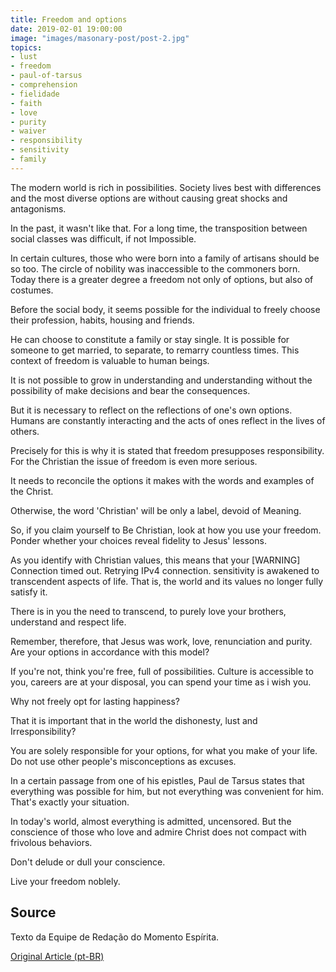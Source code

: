 ```yaml
---
title: Freedom and options
date: 2019-02-01 19:00:00
image: "images/masonary-post/post-2.jpg"
topics: 
- lust
- freedom
- paul-of-tarsus
- comprehension
- fielidade
- faith
- love
- purity
- waiver
- responsibility
- sensitivity
- family
---
```



The modern world is rich in possibilities.
Society lives best with differences and the most diverse options are
without causing great shocks and antagonisms.

In the past, it wasn't like that.
For a long time, the transposition between social classes was difficult, if not
Impossible.

In certain cultures, those who were born into a family of artisans should be so too.
The circle of nobility was inaccessible to the commoners born.
Today there is a greater degree a freedom not only of options, but also of
costumes.

Before the social body, it seems possible for the individual to freely choose
their profession, habits, housing and friends.

He can choose to constitute a family or stay single.
It is possible for someone to get married, to separate, to remarry countless times.
This context of freedom is valuable to human beings.

It is not possible to grow in understanding and understanding without the possibility of
make decisions and bear the consequences.

But it is necessary to reflect on the reflections of one's own options.
Humans are constantly interacting and the acts of ones reflect in the
lives of others.

Precisely for this is why it is stated that freedom presupposes responsibility.
For the Christian the issue of freedom is even more serious.

It needs to reconcile the options it makes with the words and examples of the
Christ.

Otherwise, the word 'Christian' will be only a label, devoid of
Meaning.

So, if you claim yourself to Be Christian, look at how you use your freedom.
Ponder whether your choices reveal fidelity to Jesus' lessons.

As you identify with Christian values, this means that your
[WARNING] Connection timed out. Retrying IPv4 connection.
sensitivity is awakened to transcendent aspects of life.
That is, the world and its values no longer fully satisfy it.

There is in you the need to transcend, to purely love your brothers,
understand and respect life.

Remember, therefore, that Jesus was work, love, renunciation and purity.
Are your options in accordance with this model?

If you're not, think you're free, full of possibilities.
Culture is accessible to you, careers are at your disposal, you can spend
your time as i wish you.

Why not freely opt for lasting happiness?

That it is important that in the world the dishonesty, lust and
Irresponsibility?

You are solely responsible for your options, for what you make of your life.
Do not use other people's misconceptions as excuses.

In a certain passage from one of his epistles, Paul de Tarsus states that
everything was possible for him, but not everything was convenient for him.
That's exactly your situation.

In today's world, almost everything is admitted, uncensored.
But the conscience of those who love and admire Christ does not compact with
frivolous behaviors.

Don't delude or dull your conscience.

Live your freedom noblely.


## Source
Texto da Equipe de Redação do Momento Espírita.

[Original Article (pt-BR)](http://momento.com.br/pt/ler_texto.php?id=1262)
